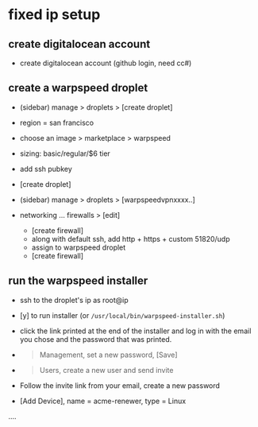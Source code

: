 # fixed ip setup

## create digitalocean account

- create digitalocean account (github login, need cc#)


## create a warpspeed droplet

- (sidebar) manage > droplets > [create droplet]
- region = san francisco
- choose an image > marketplace > warpspeed
- sizing: basic/regular/$6 tier
- add ssh pubkey
- [create droplet]

- (sidebar) manage > droplets > [warpspeedvpnxxxx..]
- networking ... firewalls > [edit]
	- [create firewall]
	- along with default ssh, add http + https + custom 51820/udp
	- assign to warpspeed droplet
	- [create firewall]


## run the warpspeed installer

- ssh to the droplet's ip as root@ip

- [y] to run installer (or `/usr/local/bin/warpspeed-installer.sh`)

- click the link printed at the end of the installer and log in with the email you chose
and the password that was printed.

- > Management, set a new password, [Save]

- > Users, create a new user and send invite

- Follow the invite link from your email, create a new password

- [Add Device], name = acme-renewer, type = Linux

....
